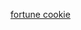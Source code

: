 <a href="https://github.com/MarcioPAraujo/rocketseat-challenges/tree/main/biscoito-da-sorte">fortune cookie</a>
